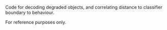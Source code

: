 Code for decoding degraded objects, and correlating distance to classifier boundary to behaviour.

For reference purposes only.
